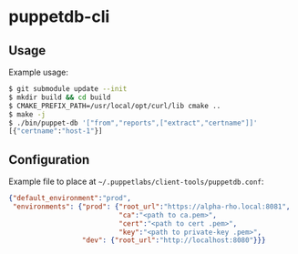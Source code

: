 # puppetdb-cli

## Usage
Example usage:
~~~bash
$ git submodule update --init
$ mkdir build && cd build
$ CMAKE_PREFIX_PATH=/usr/local/opt/curl/lib cmake ..
$ make -j
$ ./bin/puppet-db '["from","reports",["extract","certname"]]'
[{"certname":"host-1"}]
~~~

## Configuration
Example file to place at `~/.puppetlabs/client-tools/puppetdb.conf`:
~~~json
{"default_environment":"prod",
 "environments": {"prod": {"root_url":"https://alpha-rho.local:8081",
                           "ca":"<path to ca.pem>",
                           "cert":"<path to cert .pem>",
                           "key":"<path to private-key .pem>",
                  "dev": {"root_url":"http://localhost:8080"}}}
~~~
